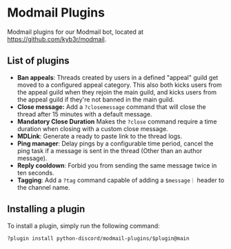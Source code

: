# Modmail Plugins
Modmail plugins for our Modmail bot, located at https://github.com/kyb3r/modmail.

## List of plugins
- **Ban appeals**: Threads created by users in a defined "appeal" guild get moved to a configured appeal category. This also both kicks users from the appeal guild when they rejoin the main guild, and kicks users from the appeal guild if they're not banned in the main guild.
- **Close message:** Add a `?closemessage` command that will close the thread after 15 minutes with a default message.
- **Mandatory Close Duration** Makes the `?close` command require a time duration when closing with a custom close message.
- **MDLink**: Generate a ready to paste link to the thread logs.
- **Ping manager**: Delay pings by a configurable time period, cancel the ping task if a message is sent in the thread (Other than an author message).
- **Reply cooldown**: Forbid you from sending the same message twice in ten seconds.
- **Tagging**: Add a `?tag` command capable of adding a `$message｜` header to the channel name.

## Installing a plugin
To install a plugin, simply run the following command:
```
?plugin install python-discord/modmail-plugins/$plugin@main
```
